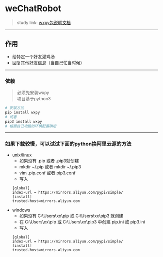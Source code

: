 # weChatRobot 
> study link:
[wxpy包说明文档](https://wxpy.readthedocs.io/zh/latest/)
---   
## 作用
- 给特定一个好友灌鸡汤
- 回复其他好友信息（当自己忙当时候）
---   
### 依赖
> 必须先安装wxpy  
> 项目基于python3
```python
# 安装方法
pip install wxpy
# 或者
pip3 install wxpy
# 根据自己电脑的环境配置确定
```
---  
### 如果下载较慢，可以试试下面的python换阿里云源的方法
- unix/linux
    - 如果没有 .pip 或者 .pip3就创建
    - mkdir ~/.pip 或者 mkdir ~/.pip3
    - vim .pip.conf 或者 pip3.conf
    - 写入
    ```shell
    [global]
    index-url = https://mirrors.aliyun.com/pypi/simple/
    [install]
    trusted-host=mirrors.aliyun.com
    ```
- windows
    - 如果没有 C:\Users\xx\pip 或 C:\Users\xx\pip3 就创建
    - 在 C:\Users\xx\pip 或 C:\Users\xx\pip3 中创建 pip.ini 或 pip3.ini
     - 写入
    ```shell
    [global]
    index-url = https://mirrors.aliyun.com/pypi/simple/
    [install]
    trusted-host=mirrors.aliyun.com
    ```